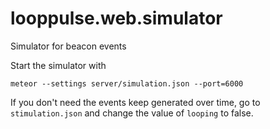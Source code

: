 looppulse.web.simulator
=======================

Simulator for beacon events

Start the simulator with

`meteor --settings server/simulation.json --port=6000`

If you don't need the events keep generated over time, go to `stimulation.json` and change the value of `looping` to false.
